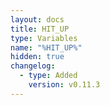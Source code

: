 ```yaml
---
layout: docs
title: HIT_UP
type: Variables
name: "%HIT_UP%"
hidden: true
changelog:
  - type: Added
    version: v0.11.3
---
```


